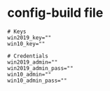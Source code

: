 # config-build file

```
# Keys 
win2019_key=""
win10_key=""

# Credentials
win2019_admin=""
win2019_admin_pass=""
win10_admin=""
win10_admin_pass=""
```
